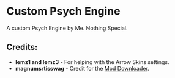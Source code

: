 # Custom Psych Engine

A custom Psych Engine by Me. Nothing Special.

## Credits:
* **lemz1 and lemz3** - For helping with the Arrow Skins settings.
* **magnumsrtisswag** - Credit for the [Mod Downloader](https://github.com/ShadowMario/FNF-PsychEngine/pull/7973).